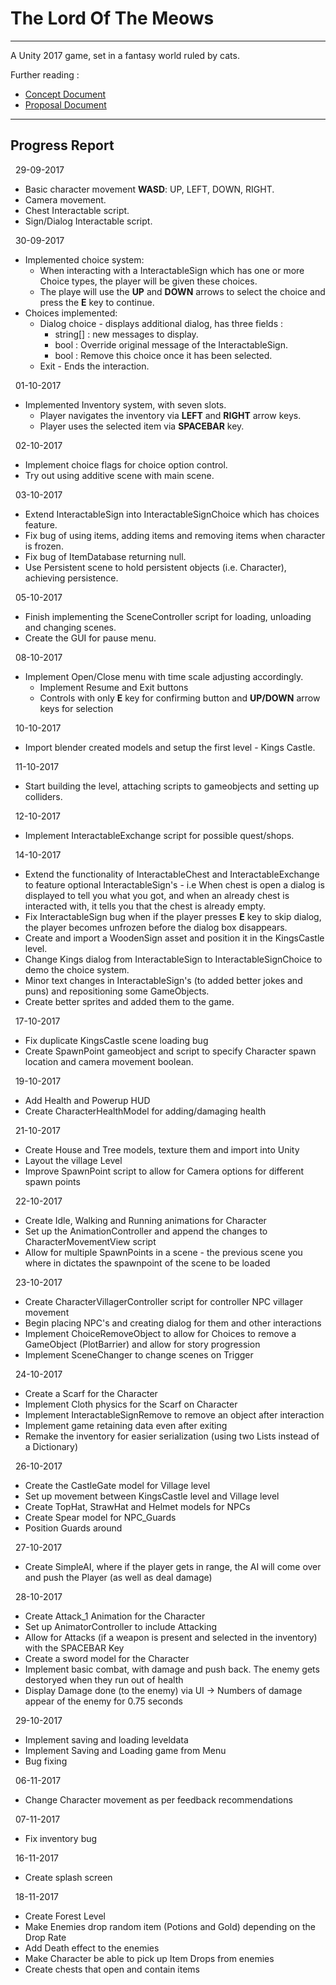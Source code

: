 # The Lord Of The Meows
---

A Unity 2017 game, set in a fantasy world ruled by cats.

Further reading : 

- [Concept Document](./Concept_Document.pdf)
- [Proposal Document](./Proposal_Document.pdf)

---

## Progress Report  
&nbsp; 
29-09-2017  
- Basic character movement __WASD__: UP, LEFT, DOWN, RIGHT.
- Camera movement.
- Chest Interactable script.
- Sign/Dialog Interactable script.  
  

&nbsp; 
30-09-2017  
- Implemented choice system: 
    - When interacting with a InteractableSign which has one or more Choice types, the player will be given these choices.
    - The playe will use the __UP__ and __DOWN__ arrows to select the choice and press the __E__ key to continue.
- Choices implemented:
    - Dialog choice - displays additional dialog, has three fields :
        - string[] : new messages to display.
        - bool : Override original message of the InteractableSign.
        - bool : Remove this choice once it has been selected.
    - Exit - Ends the interaction.

  
&nbsp;
01-10-2017
- Implemented Inventory system, with seven slots.
    - Player navigates the inventory via __LEFT__ and __RIGHT__ arrow keys.
    - Player uses the selected item via __SPACEBAR__ key.
	
  
&nbsp;
02-10-2017
- Implement choice flags for choice option control.
- Try out using additive scene with main scene.
	
  
&nbsp;
03-10-2017
- Extend InteractableSign into InteractableSignChoice which has choices feature.
- Fix bug of using items, adding items and removing items when character is frozen.
- Fix bug of ItemDatabase returning null.
- Use Persistent scene to hold persistent objects (i.e. Character), achieving persistence.
	
  
&nbsp;
05-10-2017
- Finish implementing the SceneController script for loading, unloading and changing scenes.
- Create the GUI for pause menu.
	
  
&nbsp;
08-10-2017
- Implement Open/Close menu with time scale adjusting accordingly.
	- Implement Resume and Exit buttons
	- Controls with only __E__ key for confirming button and __UP/DOWN__ arrow keys for selection
	
  
&nbsp;
10-10-2017
- Import blender created models and setup the first level - Kings Castle.
	
  
&nbsp;
11-10-2017
- Start building the level, attaching scripts to gameobjects and setting up colliders.
	
  
&nbsp;
12-10-2017
- Implement InteractableExchange script for possible quest/shops.
	
  
&nbsp;
14-10-2017
- Extend the functionality of InteractableChest and InteractableExchange to feature optional InteractableSign's - i.e When chest is open a dialog is displayed to tell you what you got, and when an already chest is interacted with, it tells you that the chest is already empty.
- Fix InteractableSign bug when if the player presses __E__ key to skip dialog, the player becomes unfrozen before the dialog box disappears.
- Create and import a WoodenSign asset and position it in the KingsCastle level.
- Change Kings dialog from InteractableSign to InteractableSignChoice to demo the choice system.
- Minor text changes in InteractableSign's (to added better jokes and puns) and repositioning some GameObjects.
- Create better sprites and added them to the game.
	
  
&nbsp;
17-10-2017
- Fix duplicate KingsCastle scene loading bug
- Create SpawnPoint gameobject and script to specify Character spawn location and camera movement boolean.
	
  
&nbsp;
19-10-2017
- Add Health and Powerup HUD
- Create CharacterHealthModel for adding/damaging health
	
  
&nbsp;
21-10-2017
- Create House and Tree models, texture them and import into Unity
- Layout the village Level
- Improve SpawnPoint script to allow for Camera options for different spawn points
	
  
&nbsp;
22-10-2017
- Create Idle, Walking and Running animations for Character
- Set up the AnimationController and append the changes to CharacterMovementView script
- Allow for multiple SpawnPoints in a scene - the previous scene you where in dictates the spawnpoint of the scene to be loaded
	
  
&nbsp;
23-10-2017
- Create CharacterVillagerController script for controller NPC villager movement
- Begin placing NPC's and creating dialog for them and other interactions
- Implement ChoiceRemoveObject to allow for Choices to remove a GameObject (PlotBarrier) and allow for story progression
- Implement SceneChanger to change scenes on Trigger
	
  
&nbsp;
24-10-2017
- Create a Scarf for the Character
- Implement Cloth physics for the Scarf on Character
- Implement InteractableSignRemove to remove an object after interaction
- Implement game retaining data even after exiting
- Remake the inventory for easier serialization (using two Lists instead of a Dictionary)
	
  
&nbsp;
26-10-2017
- Create the CastleGate model for Village level
- Set up movement between KingsCastle level and Village level
- Create TopHat, StrawHat and Helmet models for NPCs
- Create Spear model for NPC_Guards
- Position Guards around
	
  
&nbsp;
27-10-2017
- Create SimpleAI, where if the player gets in range, the AI will come over and push the Player (as well as deal damage)
	
  
&nbsp;
28-10-2017
- Create Attack_1 Animation for the Character
- Set up AnimatorController to include Attacking
- Allow for Attacks (if a weapon is present and selected in the inventory) with the SPACEBAR Key
- Create a sword model for the Character
- Implement basic combat, with damage and push back. The enemy gets destoryed when they run out of health
- Display Damage done (to the enemy) via UI -> Numbers of damage appear of the enemy for 0.75 seconds
	
  
&nbsp;
29-10-2017
- Implement saving and loading leveldata
- Implement Saving and Loading game from Menu
- Bug fixing
	
  
&nbsp;
06-11-2017
- Change Character movement as per feedback recommendations
	
  
&nbsp;
07-11-2017
- Fix inventory bug
	
  
&nbsp;
16-11-2017
- Create splash screen
	
  
&nbsp;
18-11-2017
- Create Forest Level
- Make Enemies drop random item (Potions and Gold) depending on the Drop Rate
- Add Death effect to the enemies
- Make Character be able to pick up Item Drops from enemies
- Create chests that open and contain items
